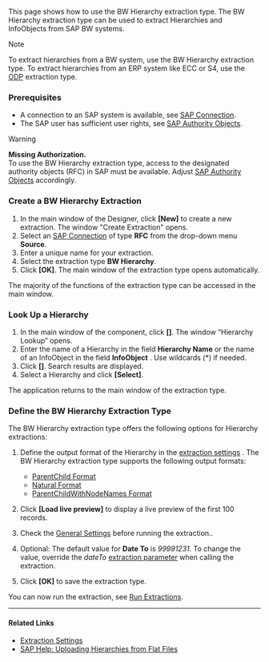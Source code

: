 This page shows how to use the BW Hierarchy extraction type. The BW Hierarchy extraction type can be used to extract Hierarchies and InfoObjects from SAP BW systems.

Note

To extract hierarchies from a BW system, use the BW Hierarchy extraction type. To extract hierarchies from an ERP system like ECC or S4, use the [ODP](../odp/) extraction type.

### Prerequisites

- A connection to an SAP system is available, see [SAP Connection](../sap-connection/).
- The SAP user has sufficient user rights, see [SAP Authority Objects](../setup-in-sap/sap-authority-objects/#bw-hierarchy).

Warning

**Missing Authorization.**\
To use the BW Hierarchy extraction type, access to the designated authority objects (RFC) in SAP must be available. Adjust [SAP Authority Objects](/board-connector/documentation/setup-in-sap/sap-authority-objects#bw-hierarchy) accordingly.

### Create a BW Hierarchy Extraction

1. In the main window of the Designer, click **[New]** to create a new extraction. The window "Create Extraction" opens.
1. Select an [SAP Connection](../sap-connection/) of type **RFC** from the drop-down menu **Source**.
1. Enter a unique name for your extraction.
1. Select the extraction type **BW Hierarchy**.
1. Click **[OK]**. The main window of the extraction type opens automatically.

The majority of the functions of the extraction type can be accessed in the main window.

### Look Up a Hierarchy

1. In the main window of the component, click **[]**. The window “Hierarchy Lookup” opens.
1. Enter the name of a Hierarchy in the field **Hierarchy Name** or the name of an InfoObject in the field **InfoObject** . Use wildcards (\*) if needed.
1. Click **[]**. Search results are displayed.
1. Select a Hierarchy and click **[Select]**.

The application returns to the main window of the extraction type.

### Define the BW Hierarchy Extraction Type

The BW Hierarchy extraction type offers the following options for Hierarchy extractions:

1. Define the output format of the Hierarchy in the [extraction settings](settings/#extraction-settings) . The BW Hierarchy extraction type supports the following output formats:

   - [ParentChild Format](output-format/#parentchild-format)
   - [Natural Format](output-format/#natural-format)
   - [ParentChildWithNodeNames Format](output-format/#parentchildwithnodenames-format)

1. Click **[Load live preview]** to display a live preview of the first 100 records.

1. Check the [General Settings](general-settings/) before running the extraction..

1. Optional: The default value for **Date To** is *99991231*. To change the value, override the *dateTo* [extraction parameter](../parameters/extraction-parameters/) when calling the extraction.

1. Click **[OK]** to save the extraction type.

You can now run the extraction, see [Run Extractions](../run-extractions/).

______________________________________________________________________

#### Related Links

- [Extraction Settings](settings/)
- [SAP Help: Uploading Hierarchies from Flat Files](https://help.sap.com/saphelp_scm700_ehp02/helpdata/en/fa/e92637c2cbf357e10000009b38f936/frameset.htm)

